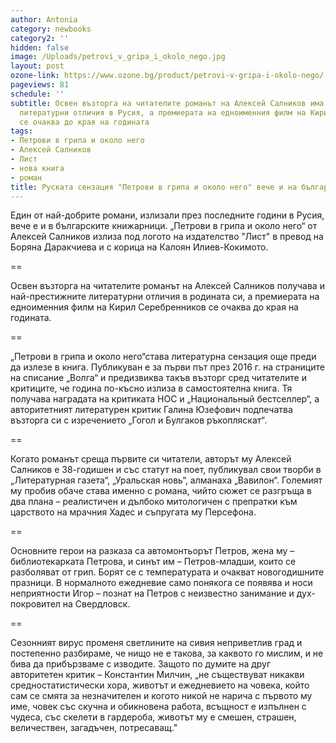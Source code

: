 ```yaml
---
author: Antonia
category: newbooks
category2: ''
hidden: false
image: /Uploads/petrovi_v_gripa_i_okolo_nego.jpg
layout: post
ozone-link: https://www.ozone.bg/product/petrovi-v-gripa-i-okolo-nego/
pageviews: 81
schedule: ''
subtitle: Освен възторга на читателите романът на Алексей Салников има и най-престижните
  литературни отличия в Русия, а премиерата на едноименния филм на Кирил Серебренников
  се очаква до края на годината
tags:
- Петрови в грипа и около него
- Алексей Салников
- Лист
- нова книга
- роман
title: Руската сензация "Петрови в грипа и около него" вече и на български
---
```


Един от най-добрите романи, излизали през последните години в Русия, вече е и в българските книжарници. „Петрови в грипа и около него“ от Алексей Салников излиза под логото на издателство "Лист" в превод на Боряна Даракчиева и с корица на Калоян Илиев-Кокимото.

\==

Освен възторга на читателите романът на Алексей Салников получава и най-престижните литературни отличия в родината си, а премиерата на едноименния филм на Кирил Серебренников се очаква до края на годината. 

\==

„Петрови в грипа и около него“става литературна сензация още преди да излезе в книга. Публикуван е за първи път през 2016 г. на страниците на списание „Волга“ и предизвиква такъв възторг сред читателите и критиците, че година по-късно излиза в самостоятелна книга. Тя получава наградата на критиката НОС и „Национальный бестселлер“, а авторитетният литературен критик Галина Юзефович подпечатва възторга си с изречението „Гогол и Булгаков ръкопляскат“*.*

\==

Когато романът среща първите си читатели, авторът му Алексей Салников е 38-годишен и със статут на поет, публикувал свои творби в „Литературная газета“, „Уральская новь“, алманаха „Вавилон“. Големият му пробив обаче става именно с романа, чийто сюжет се разгръща в два плана – реалистичен и дълбоко митологичен с препратки към царството на мрачния Хадес и съпругата му Персефона.

\==

Основните герои на разказа са автомонтьорът Петров, жена му – библиотекарката Петрова, и синът им – Петров-младши, които се разболяват от грип. Борят се с температурата и очакват новогодишните празници. В нормалното ежедневие само понякога се появява и носи неприятности Игор – познат на Петров с неизвестно занимание и дух-покровител на Свердловск. 

\==

Сезонният вирус променя светлините на сивия неприветлив град и постепенно разбираме, че нищо не е такова, за каквото го мислим, и не бива да прибързваме с изводите. Защото по думите на друг авторитетен критик – Константин Милчин, „не съществуват никакви средностатистически хора, животът и ежедневието на човека, който сам се смята за незначителен и когото никой не нарича с първото му име, човек със скучна и обикновена работа, всъщност е изпълнен с чудеса, със скелети в гардероба, животът му е смешен, страшен, величествен, загадъчен, потресаващ."